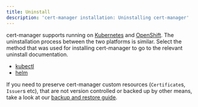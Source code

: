```yaml
---
title: Uninstall
description: 'cert-manager installation: Uninstalling cert-manager'
---
```


cert-manager supports running on [Kubernetes](https://kubernetes.io) and
[OpenShift](https://www.openshift.com). The uninstallation process between the
two platforms is similar. Select the method that was used for installing
cert-manager to go to the relevant uninstall documentation.

- [kubectl](./kubectl.md#uninstalling)
- [helm](./helm.md#uninstalling)

If you need to preserve cert-manager custom resources (`Certificate`s, `Issuer`s etc), that are not version controlled or backed up by other means, take a look at our [backup and restore guide](../tutorials/backup.md).
